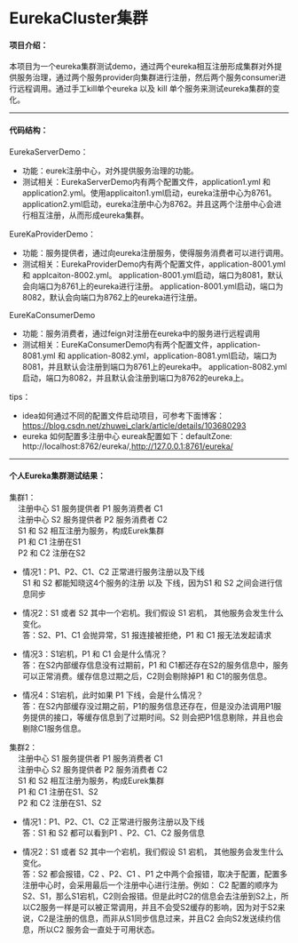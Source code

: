 # EurekaCluster集群
#### 项目介绍：
  本项目为一个eureka集群测试demo，通过两个eureka相互注册形成集群对外提供服务治理，通过两个服务provider向集群进行注册，然后两个服务consumer进行远程调用。通过手工kill单个eureka 以及 kill 单个服务来测试eureka集群的变化。

---
#### 代码结构：
EurekaServerDemo：
+ 功能：eurek注册中心，对外提供服务治理的功能。
+ 测试相关：EurekaServerDemo内有两个配置文件，application1.yml 和 application2.yml。使用applicaiton1.yml启动，eureka注册中心为8761。
application2.yml启动，eureka注册中心为8762。并且这两个注册中心会进行相互注册，从而形成eureka集群。

EureKaProviderDemo：
+ 功能：服务提供者，通过向eureka注册服务，使得服务消费者可以进行调用。
+ 测试相关：EurekaProviderDemo内有两个配置文件，application-8001.yml 和 applcaiton-8002.yml。
application-8001.yml启动，端口为8081，默认会向端口为8761上的eureka进行注册。
application-8001.yml启动，端口为8082，默认会向端口为8762上的eureka进行注册。

EureKaConsumerDemo 
+ 功能：服务消费者，通过feign对注册在eureka中的服务进行远程调用
+ 测试相关：EureKaConsumerDemo内有两个配置文件，application-8081.yml 和 application-8082.yml，application-8081.yml启动，端口为8081，并且默认会注册到端口为8761上的eureka中。
application-8082.yml启动，端口为8082，并且默认会注册到端口为8762的eureka上。

tips：
+ idea如何通过不同的配置文件启动项目，可参考下面博客：https://blog.csdn.net/zhuwei_clark/article/details/103680293
+ eureka 如何配置多注册中心  eureak配置如下：defaultZone: http://localhost:8762/eureka/,http://127.0.0.1:8761/eureka/

---
#### 个人Eureka集群测试结果：
集群1：  
&nbsp;&nbsp;&nbsp;&nbsp;注册中心 S1  服务提供者 P1   服务消费者 C1   
&nbsp;&nbsp;&nbsp;&nbsp;注册中心 S2  服务提供者 P2   服务消费者 C2  
&nbsp;&nbsp;&nbsp;&nbsp;S1 和 S2 相互注册为服务，构成Eurek集群  
&nbsp;&nbsp;&nbsp;&nbsp;P1 和 C1 注册在S1  
&nbsp;&nbsp;&nbsp;&nbsp;P2 和 C2 注册在S2  

+ 情况1：P1、P2、C1、C2 正常进行服务注册以及下线  
        S1 和 S2 都能知晓这4个服务的注册 以及 下线，因为S1 和 S2 之间会进行信息同步

+ 情况2：S1 或者 S2 其中一个宕机。我们假设 S1 宕机， 其他服务会发生什么变化。  
      答：S2、P1、C1 会抛异常，S1 报连接被拒绝，P1 和 C1 报无法发起请求

+ 情况3：S1宕机，P1 和 C1 会是什么情况？  
    答：在S2内部缓存信息没有过期前，P1 和 C1都还存在S2的服务信息中，服务可以正常消费。缓存信息过期之后，C2则会剔除掉P1 和 C1的服务信息。
 
+ 情况4：S1宕机，此时如果 P1 下线，会是什么情况？  
      答：在S2内部缓存没过期之前，P1的服务信息还存在，但是没办法调用P1服务提供的接口，等缓存信息到了过期时间。S2 则会把P1信息剔除，并且也会剔除C1服务信息。

集群2：  
&nbsp;&nbsp;&nbsp;&nbsp;注册中心 S1  服务提供者 P1   服务消费者 C1   
&nbsp;&nbsp;&nbsp;&nbsp;注册中心 S2  服务提供者 P2   服务消费者 C2  
&nbsp;&nbsp;&nbsp;&nbsp;S1 和 S2 相互注册为服务，构成Eurek集群   
&nbsp;&nbsp;&nbsp;&nbsp;P1 和 C1 注册在S1、S2  
&nbsp;&nbsp;&nbsp;&nbsp;P2 和 C2 注册在S1、S2  

+ 情况1：P1、P2、C1、C2 正常进行服务注册以及下线  
    答：S1 和 S2 都可以看到P1 、P2、C1、C2 服务信息

+ 情况2：S1 或者 S2 其中一个宕机，我们假设 S1 宕机， 其他服务会发生什么变化。  
    答：S2  都会报错，C2 、P2、C1 、P1 之中两个会报错，取决于配置，配置多注册中心时，会采用最后一个注册中心进行注册。例如：
C2 配置的顺序为 S2、S1，那么S1宕机，C2则会报错。但是此时C2的信息会去注册到S2上，所以C2服务一样是可以被正常调用，并且不会受S2缓存的影响，因为对于S2来说，C2是注册的信息，而非从S1同步信息过来，并且C2 会向S2发送续约信息，所以C2 服务会一直处于可用状态。


  

